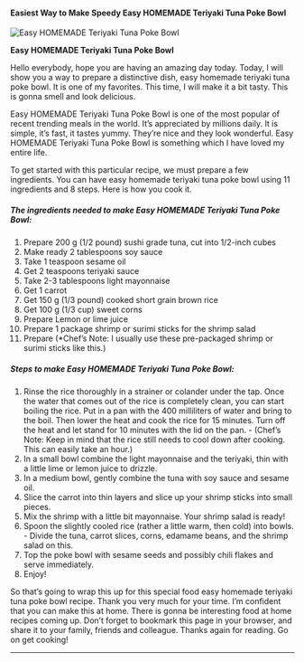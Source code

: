             

#### Easiest Way to Make Speedy Easy HOMEMADE Teriyaki Tuna Poke Bowl

![Easy HOMEMADE Teriyaki Tuna Poke Bowl](https://img-global.cpcdn.com/recipes/e892ef97ec4b7023/751x532cq70/easy-homemade-teriyaki-tuna-poke-bowl-recipe-main-photo.jpg)

**Easy HOMEMADE Teriyaki Tuna Poke Bowl**

Hello everybody, hope you are having an amazing day today. Today, I will show you a way to prepare a distinctive dish, easy homemade teriyaki tuna poke bowl. It is one of my favorites. This time, I will make it a bit tasty. This is gonna smell and look delicious.

Easy HOMEMADE Teriyaki Tuna Poke Bowl is one of the most popular of recent trending meals in the world. It’s appreciated by millions daily. It is simple, it’s fast, it tastes yummy. They’re nice and they look wonderful. Easy HOMEMADE Teriyaki Tuna Poke Bowl is something which I have loved my entire life.

To get started with this particular recipe, we must prepare a few ingredients. You can have easy homemade teriyaki tuna poke bowl using 11 ingredients and 8 steps. Here is how you cook it.

##### The ingredients needed to make Easy HOMEMADE Teriyaki Tuna Poke Bowl:

1.  Prepare 200 g (1/2 pound) sushi grade tuna, cut into 1/2-inch cubes
2.  Make ready 2 tablespoons soy sauce
3.  Take 1 teaspoon sesame oil
4.  Get 2 teaspoons teriyaki sauce
5.  Take 2-3 tablespoons light mayonnaise
6.  Get 1 carrot
7.  Get 150 g (1/3 pound) cooked short grain brown rice
8.  Get 100 g (1/3 cup) sweet corns
9.  Prepare Lemon or lime juice
10.  Prepare 1 package shrimp or surimi sticks for the shrimp salad
11.  Prepare (\*Chef’s Note: I usually use these pre-packaged shrimp or surimi sticks like this.)

##### Steps to make Easy HOMEMADE Teriyaki Tuna Poke Bowl:

1.  Rinse the rice thoroughly in a strainer or colander under the tap. Once the water that comes out of the rice is completely clean, you can start boiling the rice. Put in a pan with the 400 milliliters of water and bring to the boil. Then lower the heat and cook the rice for 15 minutes. Turn off the heat and let stand for 10 minutes with the lid on the pan. - (Chef’s Note: Keep in mind that the rice still needs to cool down after cooking. This can easily take an hour.)
2.  In a small bowl combine the light mayonnaise and the teriyaki, thin with a little lime or lemon juice to drizzle.
3.  In a medium bowl, gently combine the tuna with soy sauce and sesame oil.
4.  Slice the carrot into thin layers and slice up your shrimp sticks into small pieces.
5.  Mix the shrimp with a little bit mayonnaise. Your shrimp salad is ready!
6.  Spoon the slightly cooled rice (rather a little warm, then cold) into bowls. - Divide the tuna, carrot slices, corns, edamame beans, and the shrimp salad on this.
7.  Top the poke bowl with sesame seeds and possibly chili flakes and serve immediately.
8.  Enjoy!

So that’s going to wrap this up for this special food easy homemade teriyaki tuna poke bowl recipe. Thank you very much for your time. I’m confident that you can make this at home. There is gonna be interesting food at home recipes coming up. Don’t forget to bookmark this page in your browser, and share it to your family, friends and colleague. Thanks again for reading. Go on get cooking!

* * *